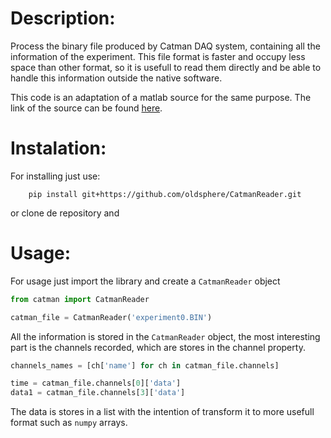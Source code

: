 Description:
================================================================================
Process the binary file produced by Catman DAQ system, containing all the
information of the experiment. This file format is faster and occupy less space
than other format, so it is usefull to read them directly and be able to handle
this information outside the native software.

This code is an adaptation of a matlab source for the same purpose. The link of
the source can be found [here](https://www.mathworks.com/matlabcentral/fileexchange/6780-catman-file-importer).


Instalation:
================================================================================

For installing just use:

````
    pip install git+https://github.com/oldsphere/CatmanReader.git
````

or clone de repository and 

Usage:
================================================================================
For usage just import the library and create a `CatmanReader` object

```python
from catman import CatmanReader

catman_file = CatmanReader('experiment0.BIN')
```

All the information is stored in the `CatmanReader` object, the most
interesting part is the channels recorded, which are stores in the channel
property.

```python
channels_names = [ch['name'] for ch in catman_file.channels]

time = catman_file.channels[0]['data']
data1 = catman_file.channels[3]['data']

```

The data is stores in a list with the intention of transform it to more usefull
format such as `numpy` arrays. 
